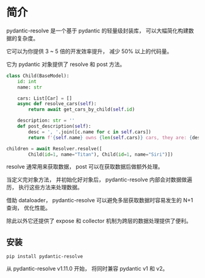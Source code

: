 # 简介

pydantic-resolve 是一个基于 pydantic 的轻量级封装库， 可以大幅简化构建数据的复杂度。

它可以为你提供 3 ~ 5 倍的开发效率提升， 减少 50% 以上的代码量。

它为 pydantic 对象提供了 resolve 和 post 方法。

```python
class Child(BaseModel):
    id: int
    name: str

    cars: List[Car] = []
    async def resolve_cars(self):
        return await get_cars_by_child(self.id)

    description: str = ''
    def post_description(self):
        desc = ', '.join([c.name for c in self.cars])
        return f'{self.name} owns {len(self.cars)} cars, they are: {desc}'

children = await Resolver.resolve([
        Child(id=1, name="Titan"), Child(id=1, name="Siri")])
```

resolve 通常用来获取数据， post 可以在获取数据后做额外处理。

当定义完对象方法， 并初始化好对象后， pydantic-resolve 内部会对数据做遍历， 执行这些方法来处理数据。

借助 dataloader， pydantic-resolve 可以避免多层获取数据时容易发生的 N+1 查询， 优化性能。

除此以外它还提供了 expose 和 collector 机制为跨层的数据处理提供了便利。

## 安装

```
pip install pydantic-resolve
```

从 pydantic-resolve v1.11.0 开始， 将同时兼容 pydantic v1 和 v2。
